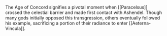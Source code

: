 The Age of Concord signifies a pivotal moment when [[Paracelsus]] crossed the celestial barrier and made first contact with Ashendel. Though many gods initially opposed this transgression, others eventually followed his example, sacrificing a portion of their radiance to enter [[Aeterna-Vincula]].